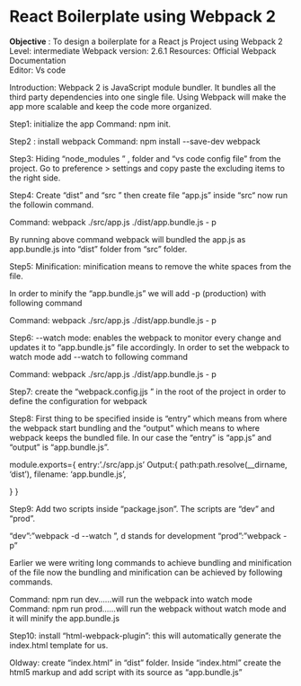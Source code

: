  
# React Boilerplate using Webpack 2 
<strong>Objective</strong> : To design a boilerplate for a React js Project using Webpack 2
Level: intermediate 
Webpack version: 2.6.1
Resources: Official Webpack Documentation  
Editor: Vs code
 
 
Introduction: Webpack 2 is JavaScript  module bundler. It bundles all the third party dependencies into one single file. Using Webpack will make the app more scalable and keep the code more organized. 
 
Step1: initialize the app
Command: npm init.
 
Step2 : install webpack 
Command: npm install --save-dev webpack
 
Step3: Hiding “node_modules ” , folder  and “vs code config file” from the project. Go to preference > settings and  copy paste the excluding items to the right side.
 
Step4: Create “dist” and “src ” then create file “app.js” inside “src“ now run the followin command.
 
Command: webpack ./src/app.js ./dist/app.bundle.js - p 
 
By running above command webpack will bundled the app.js as app.bundle.js into “dist” folder from “src” folder.
 
Step5: Minification: minification means to remove the white spaces from the file.
 
In order to minify the “app.bundle.js” we will add -p (production) with following command
 
Command: webpack ./src/app.js ./dist/app.bundle.js - p 
 
Step6: --watch mode: enables the webpack to monitor every change and updates it to “app.bundle.js” file  accordingly.
 In order to set the webpack to watch mode add --watch to following command
 
Command: webpack ./src/app.js ./dist/app.bundle.js - p 
 
Step7: create the “webpack.config.jjs ” in the root of the project in order to define the configuration for webpack
 
Step8: First thing to be specified inside is “entry” which means from where the webpack start bundling and the “output” which means to where webpack keeps the bundled file. In our case the “entry” is “app.js” and “output” is “app.bundle.js”.
 
module.exports={
entry:’./src/app.js’
Output:{
path:path.resolve(__dirname, ‘dist’),
filename: ‘app.bundle.js’,
 
} 
}
 
Step9: Add two scripts inside “package.json”. The scripts are “dev” and “prod”.
 
“dev”:”webpack -d --watch ”, d stands for development
“prod”:”webpack -p”
 
Earlier we were writing long commands to achieve bundling and minification of the file now the bundling and minification can be achieved by following commands.
 
Command:  npm run dev…...will run the webpack into watch mode  
Command:  npm run prod…...will run the webpack without watch mode and it will minify the app.bundle.js
 
 
 
 
Step10: install “html-webpack-plugin”: this will automatically generate the index.html template for us.
 
 
Oldway: create “index.html” in “dist” folder. Inside “index.html” create the html5 markup and add script with its source as “app.bundle.js”
 
<!DOCTYPE html>
<html>
  <head>
    <meta http-equiv="Content-type" content="text/html; charset=utf-8"/>
    <title>My Project</title>
  </head>
  <body>
    <div id='root'></div>
      <script type="text/javascript" src="app.bundle.js></script>
  </body>
</html>
 
New way: the html plugin is now generated through html-webpack plugin
Command: npm install --save -dev html webpack plugin 
And then configure it inside the wepack.config.js
When you will run the app the index.html will be generated
 
The configuration of the html-webpack-plugin
 
1st: Import it to webpack.config.js
const HtmlWebpackPlugin = require('html-webpack-plugin');
 
2nd: place it into plugins section 
 
plugins: [
 
        new HtmlWebpackPlugin({
            title: 'Webpack2 Learning',
            minify: {
                collapseWhitespace: true
            },
            hash: true,
            template: './public/index.html'
        }),
    ]
 
Webpack 2 style, css, sass-loader
 
Loaders: Loaders allows to preprocess files as you load them. They also transform files from different lnguages.
To include css files we need “css-loader”
 
 
Step 11: install css-loader
Command: npm install --save -dev css-loader
 
After installing “css-loader ” and configuring it in “webpack.config.js” create “app.css” inside the “src” folder and  create some styles inside “app.css” finally import it to “app.js” 
Now if we run the project in the browser the project will run successfully, however the styles will not be visible. In order to solve this problem we nee style loader.
 
 
Step 12: install “style-loader” 
Command: npm install --save-dev style-loader
After installing style-loader, configure it to “webpack.config.js”
Now if you run the app the styles would be visible.
 
Step 13: install sass-loader and node-sass to handle css in sass.
Command: npm install --save-dev sass-loader node-sass
After convert the app.css to app.scss
 
Step 14: install “ExtractTextPlugin” in order bundle styles into one single file and export it to dist folder.
Currently the styles ar inline.
Command: npm install --save-dev extract-text-webpack-plugin
After installing the plugin, import it to “webpack.config.js” as follow,
 
const ExtractTextPlugin = require('extract-text-webpack-plugin');
 
After importing it, update the plugins section inside “webpack.config.js” with following code.
new ExtractTextPlugin({
            filename: 'style.css',
            disable: !isProd,
            allChunks: true
        }),
 
Step 15: install webpack dev server
command : npm install --save-dev webpack-dev-server
Update package.json: “dev”:”webpack-dev-server”
Webpack Dev Server: It provides the live reloading. It reloads the page every time the changes are made.
Configure the webpack dev server inside “webpack.config.js” as follow
devServer: {
        contentBase: path.join(__dirname, 'dist'),
        compress: true,
        hot: true,
        open: true
    },
 
The main difference between Webpack and Webpack Dev Server is that in Webpack renders and writes the files directly on the disk whereas in Webpack Dev Server the files are served from memory.
 
Step 16: install React, ReactDOM and all necessary babel needed to load javascript also add HMR.
Command: npm install --save react react-dom
Command: npm install --save-dev babel-cli babel-loader babel-core babel-preset-es2015 babel-preset-react
Command: npm install --save react-hot-loader
After installing the above packages create the file “index.js” in the “src” folder and write the following code inside the file   
 
import React from 'react';
import ReactDOM from 'react-dom';
import App from './app';
import { AppContainer } from 'react-hot-loader';
// AppContainer is a necessary wrapper component for HMR
 
 
const render=(Component)=>{
    ReactDOM.render(
        <AppContainer>
            <Component />
        </AppContainer>,
        document.getElementById('root')
    )
};
 
render(App);
 
// Hot Module Replacement API
 
if(module.hot){
    module.hot.accept('./app',()=>{
        render(App)
    });
}
 
 
 
After that update the “app.js” as follow
import css from './app.scss';
import React, { Component } from 'react';
class App extends Component {
    render() {
        return (
            <div>
                <h1>Hello from me....</h1>
            </div>
        );
    }
}
export default App;
After that change the entry point in “webpack.config.js” from app.js to index.js
After that create the “.babelrc” file on the root  to transpile the jsx and handle the hmr, update the file with following code.
{
    "presets": [
        [ "es2015",{"modules": false}],
// webpack understands the native import syntax, and uses it for tree shaking
        "react"
        // Transpile React components to JavaScript
    ],
    "plugins": [
        "react-hot-loader/babel"
        // Enables React code to work with HMR.
    ]
}
 
After that update the devServer module inside “webpack.config.js” with  hot :true this entry will enable the HMR(hot module replacement).
 
After that import webpack inside “webpack.config.js”
const webpack = require('webpack');
 
After that add two plugins inside the plugins section of “webpack.config.js”
 
new webpack.HotModuleReplacementPlugin(),
new webpack.NamedModulesPlugin(),
 
After that update the entry and output module inside “webpack.config.js” as follow
entry: [
        'react-hot-loader/patch',
        // activate HMR for React
        'webpack-dev-server/client?http://localhost:8080',
        // bundle the client for webpack-dev-server
        // and connect to the provided endpoint
        'webpack/hot/only-dev-server',
        // bundle the client for hot reloading
        // only- means to only hot reload for successful updates
        './src/index.js'
        // the entry point of our app
    ],
    output: {
        path: path.resolve(__dirname, 'dist'),
        filename: 'bundle.js',
        publicPath: '/'
    },
 
 After that update the plugins section with 
 
 
Step 17: Setting up production and development environment so that we can use ”extract-text-webpack-plugin” in production mode and and HMR in development mode. We are doing this because ”extract-text-webpack-plugin” does not work with HMR.
 
 
Since we are using windows therefore we have to install
Command: npm install --save-dev cross-env
 
Now let’s make some changes in “package.json” scripts as follow
 "scripts": {
    "dev": "webpack-dev-server",
    "prod": "npm run clean && cross-env NODE_ENV=production webpack -p",
    "clean": "rm -rf ./dist"
  },
 
After that we will make some changes inside “webpack.config.js” file as follow 
 
 
const isProd = process.env.NODE_ENV === 'production' // this will return true or false
const cssDev = ['style-loader', 'css-loader', 'sass-loader'];
const cssProd = ExtractTextPlugin.extract({
    fallback: 'style-loader',
    use: ['css-loader', 'sass-loader'],
    publicPath: '/dist'
 
})
 
const cssConfig = isProd ? cssProd : cssDev;
 
 
Pass the “cssConfig” inside the loaders module.
Now if we are in development mode the HMR will be functional and in production mode the ”extract-text-webpack-plugin” will be functional.
 
 
Step 18: Adding Linter to the project. Linters are very important for a project
Command: npm install --save-dev eslint
Command: npm install --save-dev eslint-loader
Command: npm install --save-dev eslint-config-standard eslint-config-standard-react eslint-plugin-standard eslint-plugin-promise eslint-plugin-import eslint-plugin-node eslint-plugin-react

Now create eslintrc.json in the root folder and write following code

{
    "extends": ["standard", "standard-react"]
}

 
That's it………..
 
